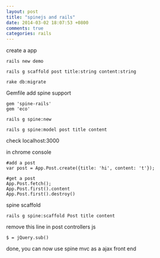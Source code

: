 ```yaml
---
layout: post
title: "spinejs and rails"
date: 2014-03-02 18:07:53 +0800
comments: true
categories: rails
---
```





create a app
```
rails new demo

rails g scaffold post title:string content:string

rake db:migrate
```


Gemfile add spine support
```
gem 'spine-rails'
gem 'eco'
```


```
rails g spine:new

rails g spine:model post title content
```

check localhost:3000

in chrome console
```
#add a post
var post = App.Post.create({title: 'hi', content: 't'});

#get a post
App.Post.fetch();
App.Post.first().content
App.Post.first().destroy()
```


spine scaffold
```
rails g spine:scaffold Post title content
```

remove this line in post controllers js
```
$ = jQuery.sub()
```

done, you can now use spine mvc as a ajax front end
